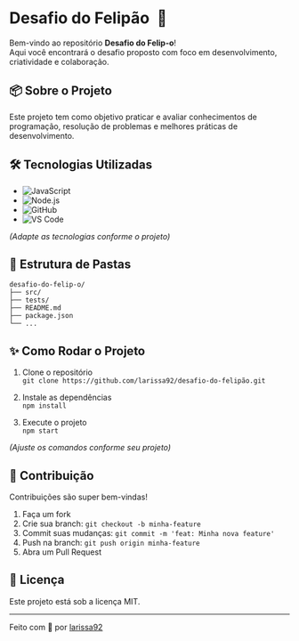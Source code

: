 # Desafio do Felipão &nbsp;🚀

Bem-vindo ao repositório **Desafio do Felip-o**!  
Aqui você encontrará o desafio proposto com foco em desenvolvimento, criatividade e colaboração.  

## 📦 Sobre o Projeto

Este projeto tem como objetivo praticar e avaliar conhecimentos de programação, resolução de problemas e melhores práticas de desenvolvimento.

## 🛠️ Tecnologias Utilizadas

- ![JavaScript](https://img.shields.io/badge/-JavaScript-F7DF1E?style=flat&logo=javascript&logoColor=black)
- ![Node.js](https://img.shields.io/badge/-Node.js-339933?style=flat&logo=node.js&logoColor=white)
- ![GitHub](https://img.shields.io/badge/-GitHub-181717?style=flat&logo=github&logoColor=white)
- ![VS Code](https://img.shields.io/badge/-VS%20Code-007ACC?style=flat&logo=visual-studio-code&logoColor=white)

*(Adapte as tecnologias conforme o projeto)*

## 📂 Estrutura de Pastas

```
desafio-do-felip-o/
├── src/
├── tests/
├── README.md
├── package.json
└── ...
```

## ✨ Como Rodar o Projeto

1. Clone o repositório  
   `git clone https://github.com/larissa92/desafio-do-felipão.git`

2. Instale as dependências  
   `npm install`

3. Execute o projeto  
   `npm start`

*(Ajuste os comandos conforme seu projeto)*

## 🤝 Contribuição

Contribuições são super bem-vindas!

1. Faça um fork
2. Crie sua branch: `git checkout -b minha-feature`
3. Commit suas mudanças: `git commit -m 'feat: Minha nova feature'`
4. Push na branch: `git push origin minha-feature`
5. Abra um Pull Request

## 📄 Licença

Este projeto está sob a licença MIT.

---

Feito com 💜 por [larissa92](https://github.com/larissa92)
